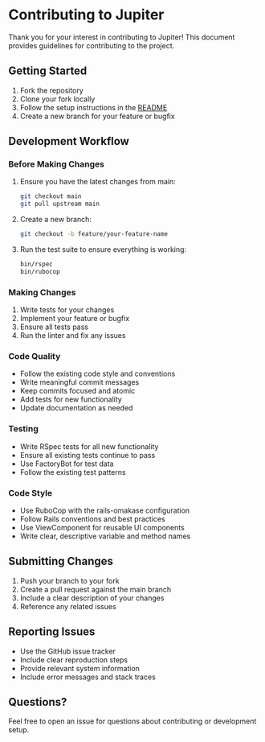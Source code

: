 # Contributing to Jupiter

Thank you for your interest in contributing to Jupiter! This document provides guidelines for contributing to the project.

## Getting Started

1. Fork the repository
2. Clone your fork locally
3. Follow the setup instructions in the [README](README.md)
4. Create a new branch for your feature or bugfix

## Development Workflow

### Before Making Changes

1. Ensure you have the latest changes from main:
   ```bash
   git checkout main
   git pull upstream main
   ```

2. Create a new branch:
   ```bash
   git checkout -b feature/your-feature-name
   ```

3. Run the test suite to ensure everything is working:
   ```bash
   bin/rspec
   bin/rubocop
   ```

### Making Changes

1. Write tests for your changes
2. Implement your feature or bugfix
3. Ensure all tests pass
4. Run the linter and fix any issues

### Code Quality

- Follow the existing code style and conventions
- Write meaningful commit messages
- Keep commits focused and atomic
- Add tests for new functionality
- Update documentation as needed

### Testing

- Write RSpec tests for all new functionality
- Ensure all existing tests continue to pass
- Use FactoryBot for test data
- Follow the existing test patterns

### Code Style

- Use RuboCop with the rails-omakase configuration
- Follow Rails conventions and best practices
- Use ViewComponent for reusable UI components
- Write clear, descriptive variable and method names

## Submitting Changes

1. Push your branch to your fork
2. Create a pull request against the main branch
3. Include a clear description of your changes
4. Reference any related issues

## Reporting Issues

- Use the GitHub issue tracker
- Include clear reproduction steps
- Provide relevant system information
- Include error messages and stack traces

## Questions?

Feel free to open an issue for questions about contributing or development setup.